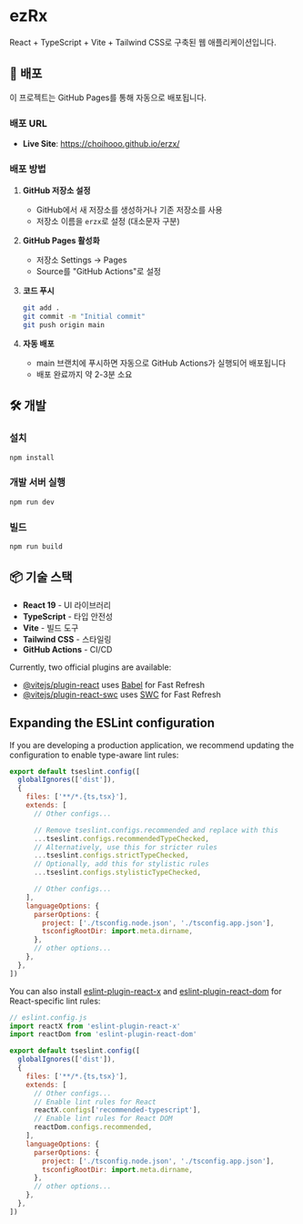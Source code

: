 # ezRx

React + TypeScript + Vite + Tailwind CSS로 구축된 웹 애플리케이션입니다.

## 🚀 배포

이 프로젝트는 GitHub Pages를 통해 자동으로 배포됩니다.

### 배포 URL
- **Live Site**: https://choihooo.github.io/erzx/

### 배포 방법

1. **GitHub 저장소 설정**
   - GitHub에서 새 저장소를 생성하거나 기존 저장소를 사용
   - 저장소 이름을 `erzx`로 설정 (대소문자 구분)

2. **GitHub Pages 활성화**
   - 저장소 Settings → Pages
   - Source를 "GitHub Actions"로 설정

3. **코드 푸시**
   ```bash
   git add .
   git commit -m "Initial commit"
   git push origin main
   ```

4. **자동 배포**
   - main 브랜치에 푸시하면 자동으로 GitHub Actions가 실행되어 배포됩니다
   - 배포 완료까지 약 2-3분 소요

## 🛠️ 개발

### 설치
```bash
npm install
```

### 개발 서버 실행
```bash
npm run dev
```

### 빌드
```bash
npm run build
```

## 📦 기술 스택

- **React 19** - UI 라이브러리
- **TypeScript** - 타입 안전성
- **Vite** - 빌드 도구
- **Tailwind CSS** - 스타일링
- **GitHub Actions** - CI/CD

Currently, two official plugins are available:

- [@vitejs/plugin-react](https://github.com/vitejs/vite-plugin-react/blob/main/packages/plugin-react) uses [Babel](https://babeljs.io/) for Fast Refresh
- [@vitejs/plugin-react-swc](https://github.com/vitejs/vite-plugin-react/blob/main/packages/plugin-react-swc) uses [SWC](https://swc.rs/) for Fast Refresh

## Expanding the ESLint configuration

If you are developing a production application, we recommend updating the configuration to enable type-aware lint rules:

```js
export default tseslint.config([
  globalIgnores(['dist']),
  {
    files: ['**/*.{ts,tsx}'],
    extends: [
      // Other configs...

      // Remove tseslint.configs.recommended and replace with this
      ...tseslint.configs.recommendedTypeChecked,
      // Alternatively, use this for stricter rules
      ...tseslint.configs.strictTypeChecked,
      // Optionally, add this for stylistic rules
      ...tseslint.configs.stylisticTypeChecked,

      // Other configs...
    ],
    languageOptions: {
      parserOptions: {
        project: ['./tsconfig.node.json', './tsconfig.app.json'],
        tsconfigRootDir: import.meta.dirname,
      },
      // other options...
    },
  },
])
```

You can also install [eslint-plugin-react-x](https://github.com/Rel1cx/eslint-react/tree/main/packages/plugins/eslint-plugin-react-x) and [eslint-plugin-react-dom](https://github.com/Rel1cx/eslint-react/tree/main/packages/plugins/eslint-plugin-react-dom) for React-specific lint rules:

```js
// eslint.config.js
import reactX from 'eslint-plugin-react-x'
import reactDom from 'eslint-plugin-react-dom'

export default tseslint.config([
  globalIgnores(['dist']),
  {
    files: ['**/*.{ts,tsx}'],
    extends: [
      // Other configs...
      // Enable lint rules for React
      reactX.configs['recommended-typescript'],
      // Enable lint rules for React DOM
      reactDom.configs.recommended,
    ],
    languageOptions: {
      parserOptions: {
        project: ['./tsconfig.node.json', './tsconfig.app.json'],
        tsconfigRootDir: import.meta.dirname,
      },
      // other options...
    },
  },
])
```
